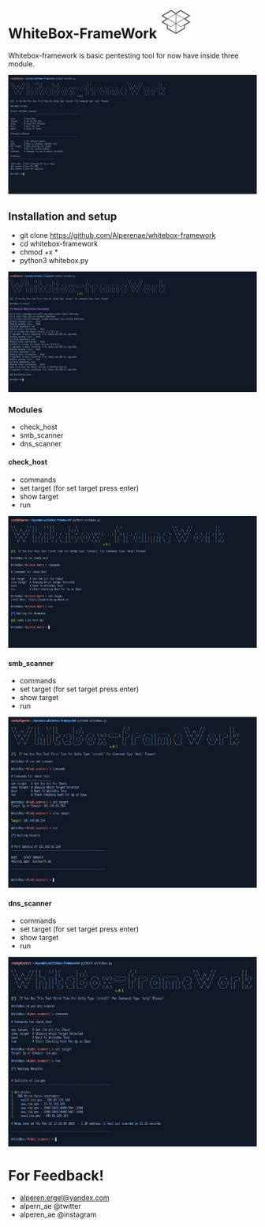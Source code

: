 # WhiteBox-FrameWork ![](images/icon.png) 

Whitebox-framework is basic pentesting tool for now have inside three module.



![](images/1.png)

<h2>Installation and setup</h2>

+ git clone https://github.com/Alperenae/whitebox-framework
+ cd whitebox-framework
+ chmod +x *
+ python3 whitebox.py


![](images/2.png)

<h3>Modules</h3>

+ check_host
+ smb_scanner
+ dns_scanner

<h4>check_host</h4>

+ commands
+ set target (for set target press enter)
+ show target
+ run

![](images/3.png)



<h4>smb_scanner</h4>

+ commands
+ set target (for set target press enter)
+ show target
+ run

![](images/4.png)
  


<h4>dns_scanner</h4>

+ commands
+ set target (for set target press enter)
+ show target
+ run

![](images/5.png)


# For Feedback!

+ alperen.ergel@yandex.com
+ alpern_ae @twitter
+ alperen_ae @instagram
